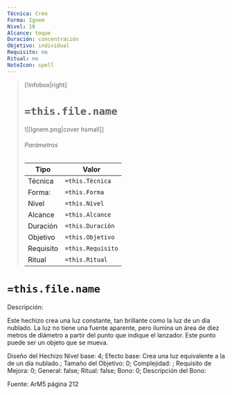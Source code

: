 ```yaml
---
Técnica: Creo
Forma: Ignem
Nivel: 10
Alcance: toque 
Duración: concentración  
Objetivo: individual
Requisito: no
Ritual: no
NoteIcon: spell
---
```


> [!infobox|right]
> # `=this.file.name`
> ![[Ignem.png|cover hsmall]]
> ###### Parámetros
> Tipo |  Valor |
> ---|---|
> Técnica  | `=this.Técnica`  |
> Forma: | `=this.Forma`  |
> Nivel | `=this.Nivel`  |
> Alcance | `=this.Alcance` |
> Duración | `=this.Duración` |
> Objetivo | `=this.Objetivo` |
> Requisito | `=this.Requisito` |
> Ritual | `=this.Ritual` |

# `=this.file.name`
Descripción: <p>Este hechizo crea una luz constante, tan brillante como la luz de un día nublado. La luz no tiene una fuente aparente, pero ilumina un área de diez metros de diámetro a partir del punto que indique el lanzador. Este punto puede ser un objeto que se mueva.</p>

Diseño del Hechizo
Nivel base: 4; Efecto base: Crea una luz equivalente a la de un día nublado.;  Tamaño del Objetivo: 0; Complejidad: ; Requisito de Mejora: 0; General: false; Ritual: false; Bono: 0; Descripción del Bono: 

Fuente: ArM5 página 212